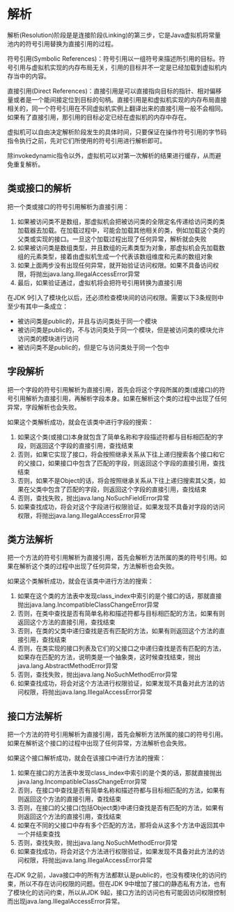 # 解析

解析(Resolution)阶段是是连接阶段(Linking)的第三步，它是Java虚拟机将常量池内的符号引用替换为直接引用的过程。

符号引用(Symbolic References)：符号引用以一组符号来描述所引用的目标。符号引用与虚拟机实现的内存布局无关，引用的目标并不一定是已经加载到虚拟机内存当中的内容。

直接引用(Direct References)：直接引用是可以直接指向目标的指针、相对偏移量或者是一个能间接定位到目标的句柄。直接引用是和虚拟机实现的内存布局直接相关的，同一个符号引用在不同虚拟机实例上翻译出来的直接引用一般不会相同。如果有了直接引用，那引用的目标必定已经在虚拟机的内存中存在。

虚拟机可以自由决定解析阶段发生的具体时间，只要保证在操作符号引用的字节码指令执行之前，先对它们所使用的符号引用进行解析即可。

除invokedynamic指令以外，虚拟机可以对第一次解析的结果进行缓存，从而避免重复解析。

## 类或接口的解析

把一个类或接口的符号引用解析为直接引用：

1. 如果被访问类不是数组，那虚拟机会把被访问类的全限定名传递给访问类的类加载器去加载。在加载过程中，可能会加载其他相关的类，例如加载这个类的父类或实现的接口。一旦这个加载过程出现了任何异常，解析就会失败
2. 如果被访问类是数组类型，并且数组的元素类型为对象，那虚拟机会先加载数组的元素类型，接着由虚拟机生成一个代表该数组维度和元素的数组对象
3. 如果上面两步没有出现任何异常，就开始验证访问权限。如果不具备访问权限，将抛出java.lang.IllegalAccessError异常
4. 最后，如果验证通过，虚拟机将会把符号引用转换为直接引用

在JDK 9引入了模块化以后，还必须检查模块间的访问权限。需要以下3条规则中至少有其中一条成立：

- 被访问类是public的，并且与访问类处于同一个模块
- 被访问类是public的，不与访问类处于同一个模块，但是被访问类的模块允许访问类的模块进行访问
- 被访问类不是public的，但是它与访问类处于同一个包中

## 字段解析

把一个字段的符号引用解析为直接引用，首先会将这个字段所属的类(或接口)的符号引用解析为直接引用，再解析字段本身。如果在解析这个类的过程中出现了任何异常，字段解析也会失败。

如果这个类解析成功，就会在该类中进行字段的搜索：

1. 如果这个类(或接口)本身就包含了简单名称和字段描述符都与目标相匹配的字段，则返回这个字段的直接引用，查找结束
2. 否则，如果它实现了接口，将会按照继承关系从下往上递归搜索各个接口和它的父接口，如果接口中包含了匹配的字段，则返回这个字段的直接引用，查找结束
3. 否则，如果不是Object的话，将会按照继承关系从下往上递归搜索其父类，如果在父类中包含了匹配的字段，则返回这个字段的直接引用，查找结束
4. 否则，查找失败，抛出java.lang.NoSuchFieldError异常
5. 如果查找成功，将会对这个字段进行权限验证，如果发现不具备对字段的访问权限，将抛出java.lang.IllegalAccessError异常

## 类方法解析

把一个方法的符号引用解析为直接引用，首先会解析方法所属的类的符号引用。如果在解析这个类的过程中出现了任何异常，方法解析也会失败。

如果这个类解析成功，就会在该类中进行方法的搜索：

1. 如果在这个类的方法表中发现class_index中索引的是个接口的话，那就直接抛出java.lang.IncompatibleClassChangeError异常
2. 否则，在类中查找是否有简单名称和描述符都与目标相匹配的方法，如果有则返回这个方法的直接引用，查找结束
3. 否则，在类的父类中递归查找是否有匹配的方法，如果有则返回这个方法的直接引用，查找结束
4. 否则，在类实现的接口列表及它们的父接口之中递归查找是否有匹配的方法，如果存在匹配的方法，说明类是一个抽象类，这时候查找结束，抛出java.lang.AbstractMethodError异常
5. 否则，查找失败，抛出java.lang.NoSuchMethodError异常
6. 如果查找成功，将会对这个方法进行权限验证，如果发现不具备对此方法的访问权限，将抛出java.lang.IllegalAccessError异常

## 接口方法解析

把一个方法的符号引用解析为直接引用，首先会解析方法所属的接口的符号引用。如果在解析这个接口的过程中出现了任何异常，方法解析也会失败。

如果这个接口解析成功，就会在该接口中进行方法的搜索：

1. 如果在接口的方法表中发现class_index中索引的是个类的话，那就直接抛出java.lang.IncompatibleClassChangeError异常
2. 否则，在接口中查找是否有简单名称和描述符都与目标相匹配的方法，如果有则返回这个方法的直接引用，查找结束
3. 否则，在接口的父接口(包括Object类)中递归查找是否有匹配的方法，如果有则返回这个方法的直接引用，查找结束
4. 如果在不同的父接口中存有多个匹配的方法，那将会从这多个方法中返回其中一个并结束查找
5. 否则，查找失败，抛出java.lang.NoSuchMethodError异常
6. 如果查找成功，将会对这个方法进行权限验证，如果发现不具备对此方法的访问权限，将抛出java.lang.IllegalAccessError异常

在JDK 9之前，Java接口中的所有方法都默认是public的，也没有模块化的访问约束，所以不存在访问权限的问题。但在JDK 9中增加了接口的静态私有方法，也有了模块化的访问约束，所以从JDK 9起，接口方法的访问也有可能因访问权限控制而出现java.lang.IllegalAccessError异常。
